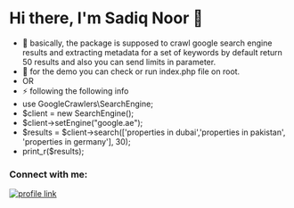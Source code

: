 # Hi there, I'm Sadiq Noor 👋 

- 🌱 basically, the package is supposed to crawl google search engine results and extracting metadata for a set of keywords by default return 50 results and also you can send limits in parameter.
- 🌱 for the demo you can check or run index.php file on root.
- OR
- ⚡ following the following info
- use GoogleCrawlers\SearchEngine;
- $client = new SearchEngine();
- $client->setEngine("google.ae");
- $results = $client->search(['properties in dubai','properties in pakistan', 'properties in germany'], 30);
- print_r($results);



### Connect with me:

[![profile link](https://upload.wikimedia.org/wikipedia/commons/f/f8/LinkedIn_icon_circle.svg)](https://www.linkedin.com/in/sadiq-noor-1b780578/)
&nbsp;&nbsp;

